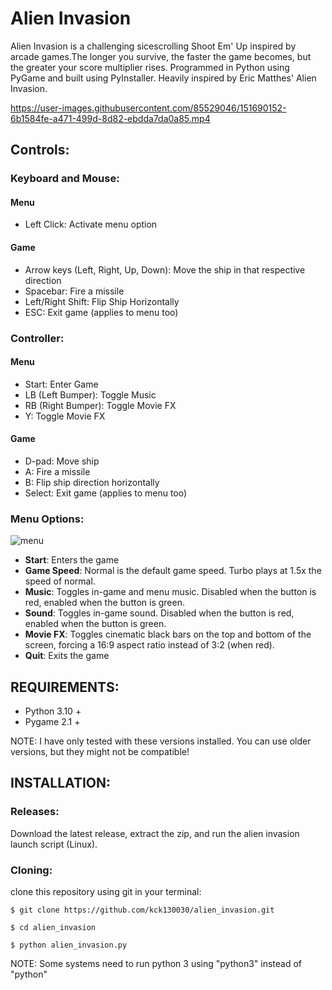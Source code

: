 # Alien Invasion

Alien Invasion is a challenging sicescrolling Shoot Em' Up inspired by arcade games.The longer you survive, the faster the game becomes, but the greater your score multiplier rises. Programmed in Python using PyGame and built using PyInstaller. Heavily inspired by Eric Matthes' Alien Invasion.


https://user-images.githubusercontent.com/85529046/151690152-6b1584fe-a471-499d-8d82-ebdda7da0a85.mp4




## <b>Controls:</b>

### Keyboard and Mouse:

#### Menu 
- Left Click: Activate menu option 

#### Game
- Arrow keys (Left, Right, Up, Down): Move the ship in that respective direction
- Spacebar: Fire a missile
- Left/Right Shift: Flip Ship Horizontally
- ESC: Exit game (applies to menu too)

### Controller:

#### Menu
- Start: Enter Game
- LB (Left Bumper): Toggle Music
- RB (Right Bumper): Toggle Movie FX
- Y: Toggle Movie FX

#### Game
- D-pad: Move ship
- A: Fire a missile
- B: Flip ship direction horizontally
- Select: Exit game (applies to menu too)


### <b>Menu Options:</b>
![menu](https://user-images.githubusercontent.com/85529046/151690177-74b32484-37cf-4b91-abae-15e43358c68c.png)


- **Start**: Enters the game 
- **Game Speed**: Normal is the default game speed. Turbo plays at 1.5x the speed of normal.
- **Music**: Toggles in-game and menu music. Disabled when the button is red, enabled when the button is green.
- **Sound**: Toggles in-game sound. Disabled when the button is red, enabled when the button is green.
- **Movie FX**: Toggles cinematic black bars on the top and bottom of the screen, forcing a 16:9 aspect ratio instead of 3:2 (when red).
- **Quit**: Exits the game


## <b>REQUIREMENTS:</b> 

- Python 3.10 +
- Pygame 2.1 + 

NOTE: I have only tested with these versions installed. You can use older versions, but they might not be compatible! 

## <b>INSTALLATION:</b>

### Releases:

Download the latest release, extract the zip, and run the alien invasion launch script (Linux). 

### Cloning:

clone this repository using git in your terminal:

```
$ git clone https://github.com/kck130030/alien_invasion.git

$ cd alien_invasion

$ python alien_invasion.py

```
NOTE: Some systems need to run python 3 using "python3" instead of "python"


